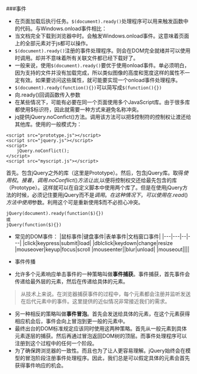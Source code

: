 ###事件
 - 在页面加载后执行任务。`$(document).ready()`处理程序可以用来触发函数中的代码。与Windows.onload事件相比：
  - 当文档完全下载到浏览器中时。会触发Windows.onload事件。这意味着页面上的全部元素对于js都可以操作。
  - `$(document).ready()`注册的事件处理程序。则会在DOM完全就绪并可以使用时调用。却并不意味着所有关联文件都已经下载好了。
  - 一般来说，使用`$(document).ready()`要优于使用onload事件。单必须明白，因为支持的文件并没有加载完成，所以类似图像的高度和宽度这样的属性不一定有效。如果要访问这些属性，就可能要实现一个onload事件处理程序。
   - `$(document).ready(function(){})`可以简写成`$(function(){})`
 - 向.ready()回调函数传入参数
  - 在某些情况下，可能有必要在同一个页面使用多个JavaScript库。由于很多库都使用$标识符，因此就需要一种方式来避免名称冲突。
  - jq提供jQuery.noConfict()方法。调用该方法可以把$控制符的控制权让渡还给其他库。使用的一般模式为：
```
<script src="prototype.js"></script>
<script src="jquery.js"></script>
<script>
    jQuery.noConflict();
</script>
<script src="myscript.js"></script>
```
首先。包含jQuery之外的库（这里是Prototype）。然后，包含jQuery库。取得$使用权。接着，调用.noConflict()方法让出$,以便将控制权交还给最先包含的库（Prototype）。这样就可以在自定义脚本中使用两个库了。但是在使用jQuery方法的时候，必须记住要用jQuery而不是$调用。在这种情况下，可以使用在.read()方法中使用$参数。利用这个可是重新使用$而不必担心冲突。
```
jQuery(document).ready(function($){})
或
jQuery(function($){})
```

- 常见的DOM事件：
|鼠标事件|键盘事件|表单事件|文档窗口事件|
|---|---|--|---|
|click|keypress|submit|load|
|dblclick|keydown|change|resize
|mouseover|keyup|focus|scroll
|mouseenter||blur|unload|
|mouseout||||

- 事件传播
 - 允许多个元素响应单击事件的一种策略叫做**事件捕获**。事件捕获，首先事件会传递给最外层的元素，然后在传递给具体的元素。
>从技术上来说。在浏览器捕获事件的过程中，每个元素都会注册并监听发送在后代元素中的事件。这里提供的近似情况非常接近我们的需求。
 - 另一种相反的策略叫做**事件冒泡**。首先会发送给具体的元素，在这个元素获得相应机会后，事件会向上冒泡到更一般的元素中。
 - 最终出台的DOM标准规定应该同时使用这两种策略。首先从一般元素到具体元素逐层的捕获。然后再通过冒泡返回DOM树的顶层。而事件处理程序可以注册到这个过程中的任何一个阶段。
 - 为了确保跨浏览器的一致性。而且也为了让人更容易理解。jQuery始终会在模型的冒泡阶段注册事件处理程序。因此，我们总是可以假定具体的元素会首先获得事件响应的机会。